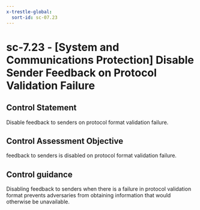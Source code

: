 ```yaml
---
x-trestle-global:
  sort-id: sc-07.23
---
```


# sc-7.23 - \[System and Communications Protection\] Disable Sender Feedback on Protocol Validation Failure

## Control Statement

Disable feedback to senders on protocol format validation failure.

## Control Assessment Objective

feedback to senders is disabled on protocol format validation failure.

## Control guidance

Disabling feedback to senders when there is a failure in protocol validation format prevents adversaries from obtaining information that would otherwise be unavailable.
